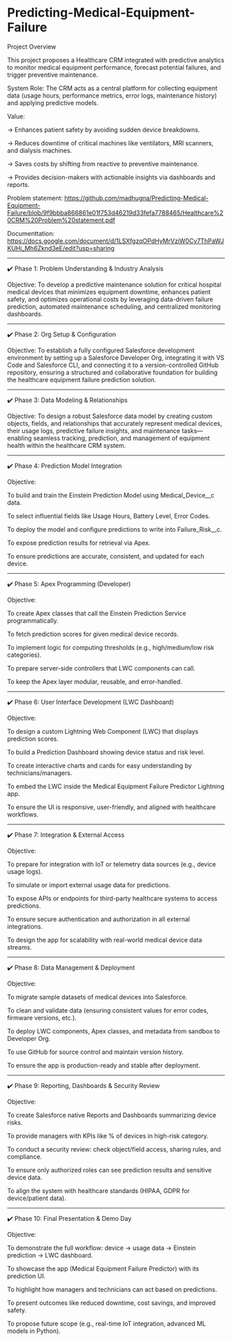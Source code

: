 # Predicting-Medical-Equipment-Failure

Project Overview

This project proposes a Healthcare CRM integrated with predictive analytics to monitor medical equipment performance, forecast potential failures, and trigger preventive maintenance.

System Role: The CRM acts as a central platform for collecting equipment data (usage hours, performance metrics, error logs, maintenance history) and applying predictive models.


Value:

-> Enhances patient safety by avoiding sudden device breakdowns.

-> Reduces downtime of critical machines like ventilators, MRI scanners, and dialysis machines.

-> Saves costs by shifting from reactive to preventive maintenance.

-> Provides decision-makers with actionable insights via dashboards and reports.

Problem statement: https://github.com/madhugna/Predicting-Medical-Equipment-Failure/blob/9f9bbba866861e01f753d46219d33fefa7788465/Healthcare%20CRM%20Problem%20statement.pdf

Documenttation: https://docs.google.com/document/d/1LSXfgzqOPdHyMrVziW0Cy7ThPaWJKUHj_Mh6Zknd3eE/edit?usp=sharing

--------------------------------------------------------------------------------------------------------------------------------------------------------------------------------------------------------------------

✔️ Phase 1: Problem Understanding & Industry Analysis

Objective:
To develop a predictive maintenance solution for critical hospital medical devices that minimizes equipment downtime, enhances patient safety, and optimizes operational costs by leveraging data-driven failure prediction, automated maintenance scheduling, and centralized monitoring dashboards.

--------------------------------------------------------------------------------------------------------------------------------------------------------------------------------------------------------------------

✔️ Phase 2: Org Setup & Configuration

Objective:
To establish a fully configured Salesforce development environment by setting up a Salesforce Developer Org, integrating it with VS Code and Salesforce CLI, and connecting it to a version-controlled GitHub repository, ensuring a structured and collaborative foundation for building the healthcare equipment failure prediction solution.

--------------------------------------------------------------------------------------------------------------------------------------------------------------------------------------------------------------------

✔️ Phase 3: Data Modeling & Relationships

Objective:
To design a robust Salesforce data model by creating custom objects, fields, and relationships that accurately represent medical devices, their usage logs, predictive failure insights, and maintenance tasks—enabling seamless tracking, prediction, and management of equipment health within the healthcare CRM system.

--------------------------------------------------------------------------------------------------------------------------------------------------------------------------------------------------------------------

✔️ Phase 4: Prediction Model Integration

Objective:

To build and train the Einstein Prediction Model using Medical_Device__c data.

To select influential fields like Usage Hours, Battery Level, Error Codes.

To deploy the model and configure predictions to write into Failure_Risk__c.

To expose prediction results for retrieval via Apex.

To ensure predictions are accurate, consistent, and updated for each device.

--------------------------------------------------------------------------------------------------------------------------------------------------------------------------------------------------------------------

✔️ Phase 5: Apex Programming (Developer)

Objective:

To create Apex classes that call the Einstein Prediction Service programmatically.

To fetch prediction scores for given medical device records.

To implement logic for computing thresholds (e.g., high/medium/low risk categories).

To prepare server-side controllers that LWC components can call.

To keep the Apex layer modular, reusable, and error-handled.

--------------------------------------------------------------------------------------------------------------------------------------------------------------------------------------------------------------------

✔️ Phase 6: User Interface Development (LWC Dashboard)

Objective:

To design a custom Lightning Web Component (LWC) that displays prediction scores.

To build a Prediction Dashboard showing device status and risk level.

To create interactive charts and cards for easy understanding by technicians/managers.

To embed the LWC inside the Medical Equipment Failure Predictor Lightning app.

To ensure the UI is responsive, user-friendly, and aligned with healthcare workflows.

--------------------------------------------------------------------------------------------------------------------------------------------------------------------------------------------------------------------

✔️ Phase 7: Integration & External Access

Objective:

To prepare for integration with IoT or telemetry data sources (e.g., device usage logs).

To simulate or import external usage data for predictions.

To expose APIs or endpoints for third-party healthcare systems to access predictions.

To ensure secure authentication and authorization in all external integrations.

To design the app for scalability with real-world medical device data streams.

--------------------------------------------------------------------------------------------------------------------------------------------------------------------------------------------------------------------

✔️ Phase 8: Data Management & Deployment

Objective:

To migrate sample datasets of medical devices into Salesforce.

To clean and validate data (ensuring consistent values for error codes, firmware versions, etc.).

To deploy LWC components, Apex classes, and metadata from sandbox to Developer Org.

To use GitHub for source control and maintain version history.

To ensure the app is production-ready and stable after deployment.

--------------------------------------------------------------------------------------------------------------------------------------------------------------------------------------------------------------------

✔️ Phase 9: Reporting, Dashboards & Security Review

Objective:

To create Salesforce native Reports and Dashboards summarizing device risks.

To provide managers with KPIs like % of devices in high-risk category.

To conduct a security review: check object/field access, sharing rules, and compliance.

To ensure only authorized roles can see prediction results and sensitive device data.

To align the system with healthcare standards (HIPAA, GDPR for device/patient data).

--------------------------------------------------------------------------------------------------------------------------------------------------------------------------------------------------------------------

✔️ Phase 10: Final Presentation & Demo Day

Objective:

To demonstrate the full workflow: device → usage data → Einstein prediction → LWC dashboard.

To showcase the app (Medical Equipment Failure Predictor) with its prediction UI.

To highlight how managers and technicians can act based on predictions.

To present outcomes like reduced downtime, cost savings, and improved safety.

To propose future scope (e.g., real-time IoT integration, advanced ML models in Python).


